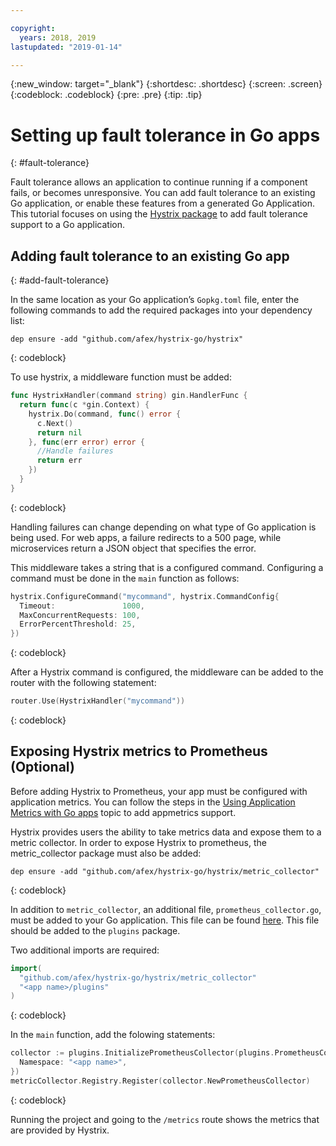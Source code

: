 ```yaml
---

copyright:
  years: 2018, 2019
lastupdated: "2019-01-14"

---
```


{:new_window: target="_blank"}
{:shortdesc: .shortdesc}
{:screen: .screen}
{:codeblock: .codeblock}
{:pre: .pre}
{:tip: .tip}

# Setting up fault tolerance in Go apps
{: #fault-tolerance}

Fault tolerance allows an application to continue running if a component fails, or becomes unresponsive. You can add fault tolerance to an existing Go application, or enable these features from a generated Go Application. This tutorial focuses on using the [Hystrix package](https://godoc.org/github.com/afex/hystrix-go/hystrix) to add fault tolerance support to a Go application.

## Adding fault tolerance to an existing Go app
{: #add-fault-tolerance}

In the same location as your Go application’s `Gopkg.toml` file, enter the following commands to add the required packages into your dependency list:
```
dep ensure -add "github.com/afex/hystrix-go/hystrix"
```
{: codeblock}

To use hystrix, a middleware function must be added:
```go
func HystrixHandler(command string) gin.HandlerFunc {
  return func(c *gin.Context) {
    hystrix.Do(command, func() error {
      c.Next()
      return nil
    }, func(err error) error {
      //Handle failures
      return err
    })
  }
}
``` 
{: codeblock}

Handling failures can change depending on what type of Go application is being used. For web apps, a failure redirects to a 500 page, while microservices return a JSON object that specifies the error.

This middleware takes a string that is a configured command. Configuring a command must be done in the `main` function as follows:
```go
hystrix.ConfigureCommand("mycommand", hystrix.CommandConfig{
  Timeout:               1000,
  MaxConcurrentRequests: 100,
  ErrorPercentThreshold: 25,
})
```
{: codeblock}

After a Hystrix command is configured, the middleware can be added to the router with the following statement:
```go
router.Use(HystrixHandler("mycommand"))
```
{: codeblock}

## Exposing Hystrix metrics to Prometheus (Optional)

Before adding Hystrix to Prometheus, your app must be configured with application metrics. You can follow the steps in the [Using Application Metrics with Go apps](/docs/go/appmetrics.html) topic to add appmetrics support.

Hystrix provides users the ability to take metrics data and expose them to a metric collector. In order to expose Hystrix to prometheus, the metric_collector package must also be added:
```
dep ensure -add "github.com/afex/hystrix-go/hystrix/metric_collector"
```
{: codeblock}

In addition to `metric_collector`, an additional file, `prometheus_collector.go`, must be added to your Go application. This file can be found [here](https://github.com/ibm-developer/generator-ibm-core-golang-gin/blob/develop/generators/app/templates/plugins/prometheus_collector.go). This file should be added to the `plugins` package.

Two additional imports are required:
```go
import(
  "github.com/afex/hystrix-go/hystrix/metric_collector"
  "<app name>/plugins"
)
```
{: codeblock}

In the `main` function, add the folowing statements:
```go
collector := plugins.InitializePrometheusCollector(plugins.PrometheusCollectorConfig{
  Namespace: "<app name>",
})
metricCollector.Registry.Register(collector.NewPrometheusCollector)
```
{: codeblock}

Running the project and going to the `/metrics` route shows the metrics that are provided by Hystrix.
